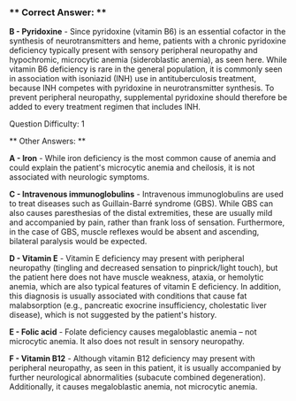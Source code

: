 ### ** Correct Answer: **

**B - Pyridoxine** - Since pyridoxine (vitamin B6) is an essential cofactor in the synthesis of neurotransmitters and heme, patients with a chronic pyridoxine deficiency typically present with sensory peripheral neuropathy and hypochromic, microcytic anemia (sideroblastic anemia), as seen here. While vitamin B6 deficiency is rare in the general population, it is commonly seen in association with isoniazid (INH) use in antituberculosis treatment, because INH competes with pyridoxine in neurotransmitter synthesis. To prevent peripheral neuropathy, supplemental pyridoxine should therefore be added to every treatment regimen that includes INH.

Question Difficulty: 1

** Other Answers: **

**A - Iron** - While iron deficiency is the most common cause of anemia and could explain the patient's microcytic anemia and cheilosis, it is not associated with neurologic symptoms.

**C - Intravenous immunoglobulins** - Intravenous immunoglobulins are used to treat diseases such as Guillain-Barré syndrome (GBS). While GBS can also causes paresthesias of the distal extremities, these are usually mild and accompanied by pain, rather than frank loss of sensation. Furthermore, in the case of GBS, muscle reflexes would be absent and ascending, bilateral paralysis would be expected.

**D - Vitamin E** - Vitamin E deficiency may present with peripheral neuropathy (tingling and decreased sensation to pinprick/light touch), but the patient here does not have muscle weakness, ataxia, or hemolytic anemia, which are also typical features of vitamin E deficiency. In addition, this diagnosis is usually associated with conditions that cause fat malabsorption (e.g., pancreatic exocrine insufficiency, cholestatic liver disease), which is not suggested by the patient's history.

**E - Folic acid** - Folate deficiency causes megaloblastic anemia – not microcytic anemia. It also does not result in sensory neuropathy.

**F - Vitamin B12** - Although vitamin B12 deficiency may present with peripheral neuropathy, as seen in this patient, it is usually accompanied by further neurological abnormalities (subacute combined degeneration). Additionally, it causes megaloblastic anemia, not microcytic anemia.

